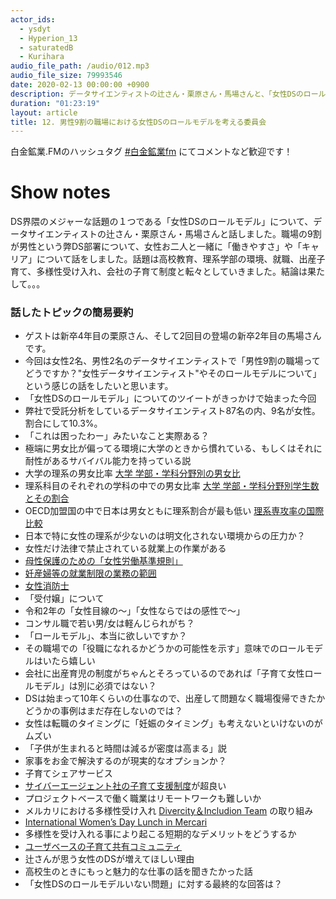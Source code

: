 ```yaml
---
actor_ids:
  - ysdyt
  - Hyperion_13
  - saturatedB
  - Kurihara
audio_file_path: /audio/012.mp3
audio_file_size: 79993546
date: 2020-02-13 00:00:00 +0900
description: データサイエンティストの辻さん・栗原さん・馬場さんと、「女性DSのロールモデル」についてお話しました。
duration: "01:23:19"
layout: article
title: 12. 男性9割の職場における女性DSのロールモデルを考える委員会
---
```


白金鉱業.FMのハッシュタグ [#白金鉱業fm](https://twitter.com/search?q=%23%E7%99%BD%E9%87%91%E9%89%B1%E6%A5%ADfm&src=typed_query) にてコメントなど歓迎です！

# Show notes

DS界隈のメジャーな話題の１つである「女性DSのロールモデル」について、データサイエンティストの辻さん・栗原さん・馬場さんと話しました。職場の9割が男性という弊DS部署について、女性お二人と一緒に「働きやすさ」や「キャリア」について話をしました。話題は高校教育、理系学部の環境、就職、出産子育て、多様性受け入れ、会社の子育て制度と転々としていきました。結論は果たして。。。


### 話したトピックの簡易要約

- ゲストは新卒4年目の栗原さん、そして2回目の登場の新卒2年目の馬場さんです。
- 今回は女性2名、男性2名のデータサイエンティストで「男性9割の職場ってどうですか？"女性データサイエンティスト"やそのロールモデルについて」という感じの話をしたいと思います。
- 「女性DSのロールモデル」についてのツイートがきっかけで始まった今回
- 弊社で受託分析をしているデータサイエンティスト87名の内、9名が女性。割合にして10.3%。
- 「これは困ったわー」みたいなこと実際ある？
- 極端に男女比が偏ってる環境に大学のときから慣れている、もしくはそれに耐性があるサバイバル能力を持っている説
- 大学の理系の男女比率 [大学 学部・学科分野別の男女比](https://matome.naver.jp/odai/2146687056258513001)
- 理系科目のそれぞれの学科の中での男女比率 [大学 学部・学科分野別学生数とその割合](https://matome.naver.jp/odai/2146937280793973301)
- OECD加盟国の中で日本は男女ともに理系割合が最も低い [理系専攻率の国際比較](http://tmaita77.blogspot.com/2014/03/blog-post_14.html)
- 日本で特に女性の理系が少ないのは明文化されない環境からの圧力か？
- 女性だけ法律で禁止されている就業上の作業がある
- [母性保護のための「女性労働基準規則」](https://www.mhlw.go.jp/stf/seisakunitsuite/bunya/koyou_roudou/koyoukintou/seisaku05/h24-78.html)
- [妊産婦等の就業制限の業務の範囲](https://www.mhlw.go.jp/general/seido/koyou/danjokintou/dl/danjyokoyou_s.pdf)
- [女性消防士](https://rescuewalker.com/fire-woman/)
- 「受付嬢」について
- 令和2年の「女性目線の〜」「女性ならではの感性で〜」
- コンサル職で若い男/女は軽んじられがち？
- 「ロールモデル」、本当に欲しいですか？
- その職場での「役職になれるかどうかの可能性を示す」意味でのロールモデルはいたら嬉しい
- 会社に出産育児の制度がちゃんとそろっているのであれば「子育て女性ロールモデル」は別に必須ではない？
- DSは始まって10年くらいの仕事なので、出産して問題なく職場復帰できたかどうかの事例はまだ存在しないのでは？
- 女性は転職のタイミングに「妊娠のタイミング」も考えないといけないのがムズい
- 「子供が生まれると時間は減るが密度は高まる」説
- 家事をお金で解決するのが現実的なオプションか？
- 子育てシェアサービス
- [サイバーエージェント社の子育て支援制度](https://cd.zeroin.co.jp/cappy/cyberagent_macalon1/)が超良い
- プロジェクトベースで働く職業はリモートワークも難しいか
- メルカリにおける多様性受け入れ [Divercity＆Includion Team](https://careers.mercari.com/jp/di-statement/) の取り組み
- [International Women’s Day Lunch in Mercari](https://mercan.mercari.com/articles/2019-03-08-195420/)
- 多様性を受け入れる事により起こる短期的なデメリットをどうするか
- [ユーザベースの子育て共有コミュニティ](https://journal.uzabase.com/journal/775/)
- 辻さんが思う女性のDSが増えてほしい理由
- 高校生のときにもっと魅力的な仕事の話を聞きたかった話
- 「女性DSのロールモデルいない問題」に対する最終的な回答は？
